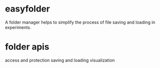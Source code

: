 # easyfolder
A folder manager helps to simplify the process of file saving and loading in experiments.

# folder apis

access and protection
saving and loading
visualization
